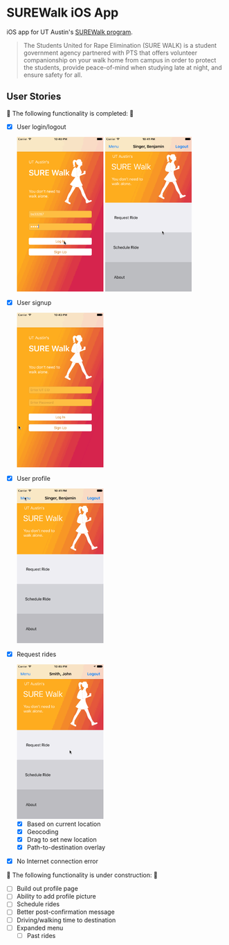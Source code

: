 # SUREWalk iOS App
iOS app for UT Austin's [SUREWalk program](http://utsg.org/projects/sure-walk/).

> The Students United for Rape Elimination (SURE WALK) is a student government agency partnered with PTS that offers volunteer companionship on your walk home from campus in order to protect the students, provide peace-of-mind when studying late at night, and ensure safety for all.

## User Stories

🎉 The following functionality is completed: 🎉
- [X] User login/logout <br>

  <img src='./READMEGifs/login.gif' title='Login' width='200' alt='Login' /> <img src='./READMEGifs/logout.gif' title='Logout' width='200' alt='Logout' />

- [X] User signup <br>

  <img src='./READMEGifs/signup.gif' title='Login' width='200' alt='Signup' />

- [X] User profile <br>

  <img src='./READMEGifs/profile.gif' title='Logout' width='200' alt='Profile' />

- [X] Request rides <br>

  <img src='./READMEGifs/request.gif' title='Logout' width='200' alt='Request' />

  - [X] Based on current location
  - [X] Geocoding
  - [X] Drag to set new location
  - [X] Path-to-destination overlay

- [X] No Internet connection error

🚫 The following functionality is under construction: 🔨
- [ ] Build out profile page
- [ ] Ability to add profile picture
- [ ] Schedule rides
- [ ] Better post-confirmation message
- [ ] Driving/walking time to destination
- [ ] Expanded menu
  - [ ] Past rides
